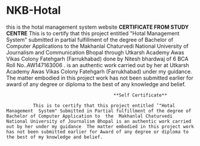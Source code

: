 # NKB-Hotal
this is the hotal management system website
                                              **CERTIFICATE FROM STUDY CENTRE**
            This is to certify that this project entitled "Hotal  Management System" submitted in partial fulfillment of the degree of  Bachelor of Computer Applications to the Makhanlal Chaturvedi National University of Journalism and Communication Bhopal through Utkarsh Academy Awas Vikas Colony Fatehgarh (Farrukhabad) done by Nitesh bhardwaj of 6 BCA Roll No..AW147163006 . is an authentic work carried out by her at Utkarsh Academy Awas Vikas Colony Fatehgarh (Farrukhabad)  under my  guidance. The matter embodied in this project work has not been submitted earlier for award of any degree or diploma to the best of any knowledge and belief.
 
                                            **Self Certificate**

              This is to certify that this project entitled ’"Hotal Management  System" Submitted in Partial fulfillment of the degree of Bachelor of Computer Application to  the  Makhanlal Chaturvedi National University of Journalism Bhopal is an authentic work carried out by her under my guidance  The matter embodied in this project work has not been submitted earlier for Award of any degree or diploma to the best of my knowledge and belief.
